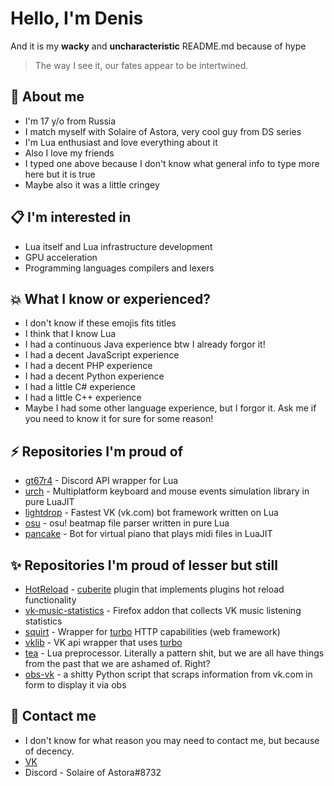 # Hello, I'm Denis 
And it is my **wacky** and **uncharacteristic** README.md because of hype
> The way I see it, our fates appear to be intertwined.
## 📖  About me
- I'm 17 y/o from Russia
- I match myself with Solaire of Astora, very cool guy from DS series
- I'm Lua enthusiast and love everything about it
- Also I love my friends
- I typed one above because I don't know what general info to type more here but it is true
- Maybe also it was a little cringey
## 📋 I'm interested in
- Lua itself and Lua infrastructure development
- GPU acceleration
- Programming languages compilers and lexers
## 💥  What I know or experienced?
- I don't know if these emojis fits titles
- I think that I know Lua
- I had a continuous Java experience btw I already forgor it!
- I had a decent JavaScript experience
- I had a decent PHP experience
- I had a decent Python experience
- I had a little C# experience
- I had a little C++ experience
- Maybe I had some other language experience, but I forgor it. Ask me if you need to know it for sure for some reason!
## ⚡️ Repositories I'm proud of
- [gt67r4](https://github.com/Rorkh/gt67r4) - Discord API wrapper for Lua
- [urch](https://github.com/Rorkh/urch) -  Multiplatform keyboard and mouse events simulation library in pure LuaJIT 
- [lightdrop](https://github.com/Rorkh/lightdrop) -  Fastest VK (vk.com) bot framework written on Lua 
- [osu](https://github.com/Rorkh/osu) - osu! beatmap file parser written in pure Lua
- [pancake](https://github.com/Rorkh/pancake) - Bot for virtual piano that plays midi files in LuaJIT
## ✨ Repositories I'm proud of lesser but still
- [HotReload](https://github.com/Rorkh/HotReload) - [cuberite](https://github.com/cuberite/cuberite) plugin that implements plugins hot reload functionality
- [vk-music-statistics](https://github.com/Rorkh/vk-music-statistics) - Firefox addon that collects VK music listening statistics
- [squirt](https://github.com/Rorkh/squirt) -  Wrapper for [turbo](https://github.com/kernelsauce/turbo) HTTP capabilities (web framework) 
- [vklib](https://github.com/Rorkh/vklib-turbo) - VK api wrapper that uses [turbo](https://github.com/kernelsauce/turbo)
- [tea](https://github.com/Rorkh/tea) - Lua preprocessor. Literally a pattern shit, but we are all have things from the past that we are ashamed of. Right?
- [obs-vk](https://github.com/Rorkh/obs-vk) - a shitty Python script that scraps information from vk.com in form to display it via obs
## 📱 Contact me
- I don't know for what reason you may need to contact me, but because of decency.
- [VK](https://vk.com/rorkh)
- Discord - Solaire of Astora#8732
